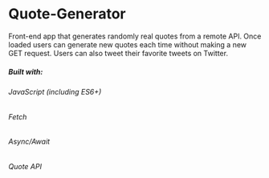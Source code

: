 # Quote-Generator
Front-end app that generates randomly real quotes from a remote API. Once loaded users can generate new quotes each time without making a new GET request. Users can also tweet their favorite tweets on Twitter.


##### Built with:
###### JavaScript (including ES6+)
###### Fetch
###### Async/Await
###### Quote API